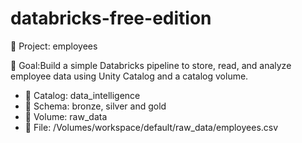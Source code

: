 # databricks-free-edition
📁 Project: employees

🎯 Goal:Build a simple Databricks pipeline to store, read, and analyze employee data using Unity Catalog and a catalog volume.

- 📂 Catalog: data_intelligence
- 📂 Schema: bronze, silver and gold
- 📂 Volume: raw_data
- 📄 File: /Volumes/workspace/default/raw_data/employees.csv